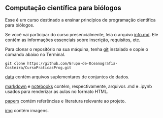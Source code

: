 ## Computação científica para biólogos

Esse é um curso destinado a ensinar princípios de programação científica para biólogos.

Se você vai participar do curso presencialmente, leia o arquivo [info.md](./info.md). Ele contém as informações essenciais sobre inscrição, requisitos, etc.

Para clonar o repositório na sua máquina, tenha [git](https://git-scm.com/downloads) instalado e copie o comando abaixo no Terminal. 

```git clone https://github.com/Grupo-de-Oceanografia-Costeira/CursoPraticasProg.git```

[data](./data) contém arquivos suplementares de conjuntos de dados.

[markdown](./markdown) e [notebooks](./notebooks) contém, respectivamente, arquivos .md e .ipynb usados para renderizar as aulas no formato HTML.

[papers](./papers) contém referências e literatura relevante ao projeto.

[img](./img) contém imagens.
